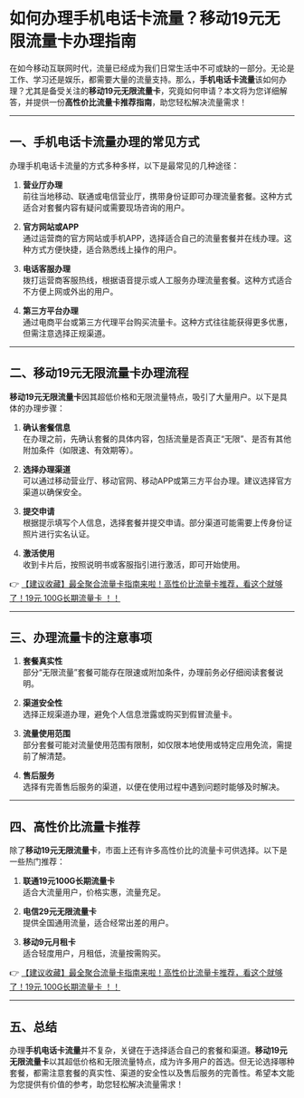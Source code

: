# 如何办理手机电话卡流量？移动19元无限流量卡办理指南

在如今移动互联网时代，流量已经成为我们日常生活中不可或缺的一部分。无论是工作、学习还是娱乐，都需要大量的流量支持。那么，**手机电话卡流量**该如何办理？尤其是备受关注的**移动19元无限流量卡**，究竟如何申请？本文将为您详细解答，并提供一份**高性价比流量卡推荐指南**，助您轻松解决流量需求！

---

## 一、手机电话卡流量办理的常见方式

办理手机电话卡流量的方式多种多样，以下是最常见的几种途径：

1. **营业厅办理**  
   前往当地移动、联通或电信营业厅，携带身份证即可办理流量套餐。这种方式适合对套餐内容有疑问或需要现场咨询的用户。

2. **官方网站或APP**  
   通过运营商的官方网站或手机APP，选择适合自己的流量套餐并在线办理。这种方式方便快捷，适合熟悉线上操作的用户。

3. **电话客服办理**  
   拨打运营商客服热线，根据语音提示或人工服务办理流量套餐。这种方式适合不方便上网或外出的用户。

4. **第三方平台办理**  
   通过电商平台或第三方代理平台购买流量卡。这种方式往往能获得更多优惠，但需注意选择正规渠道。

---

## 二、移动19元无限流量卡办理流程

**移动19元无限流量卡**因其超低价格和无限流量特点，吸引了大量用户。以下是具体的办理步骤：

1. **确认套餐信息**  
   在办理之前，先确认套餐的具体内容，包括流量是否真正“无限”、是否有其他附加条件（如限速、有效期等）。

2. **选择办理渠道**  
   可以通过移动营业厅、移动官网、移动APP或第三方平台办理。建议选择官方渠道以确保安全。

3. **提交申请**  
   根据提示填写个人信息，选择套餐并提交申请。部分渠道可能需要上传身份证照片进行实名认证。

4. **激活使用**  
   收到卡片后，按照说明书或客服指引进行激活，即可开始使用。

👉 [【建议收藏】最全聚合流量卡指南来啦！高性价比流量卡推荐，看这个就够了！19元 100G长期流量卡 ！！](https://bit.ly/Liuliangka)

---

## 三、办理流量卡的注意事项

1. **套餐真实性**  
   部分“无限流量”套餐可能存在限速或附加条件，办理前务必仔细阅读套餐说明。

2. **渠道安全性**  
   选择正规渠道办理，避免个人信息泄露或购买到假冒流量卡。

3. **流量使用范围**  
   部分套餐可能对流量使用范围有限制，如仅限本地使用或特定应用免流，需提前了解清楚。

4. **售后服务**  
   选择有完善售后服务的渠道，以便在使用过程中遇到问题时能够及时解决。

---

## 四、高性价比流量卡推荐

除了**移动19元无限流量卡**，市面上还有许多高性价比的流量卡可供选择。以下是一些热门推荐：

1. **联通19元100G长期流量卡**  
   适合大流量用户，价格实惠，流量充足。

2. **电信29元无限流量卡**  
   提供全国通用流量，适合经常出差的用户。

3. **移动9元月租卡**  
   适合轻度用户，月租低，流量按需购买。

👉 [【建议收藏】最全聚合流量卡指南来啦！高性价比流量卡推荐，看这个就够了！19元 100G长期流量卡 ！！](https://bit.ly/Liuliangka)

---

## 五、总结

办理**手机电话卡流量**并不复杂，关键在于选择适合自己的套餐和渠道。**移动19元无限流量卡**以其超低价格和无限流量特点，成为许多用户的首选。但无论选择哪种套餐，都需注意套餐的真实性、渠道的安全性以及售后服务的完善性。希望本文能为您提供有价值的参考，助您轻松解决流量需求！